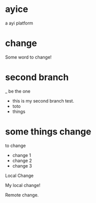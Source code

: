 # ayice
a ayi platform

# change

Some word to change!


# second branch
_ be the one
+ this is my second branch test.
+ toto
+ things

# some things change
to change
+ change 1
+ change 2
+ change 3

Local Change

My local change!

Remote change.
